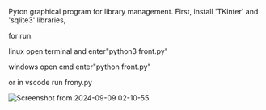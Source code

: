Pyton graphical program for library management.
First, install 'TKinter' and 'sqlite3' libraries,

for run:

linux
open terminal and enter"python3 front.py"

windows
open cmd enter"python front.py"


or 
in vscode run frony.py



![Screenshot from 2024-09-09 02-10-55](https://github.com/user-attachments/assets/3bb66ec1-1ccf-4bdc-ac28-156dd0d1f1c8)
